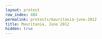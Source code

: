```yaml
---
layout: protest
row_index: 484
permalink: protests/mauritania-june-2012
title: Mauritania, June 2012
hidden: true
---
```

